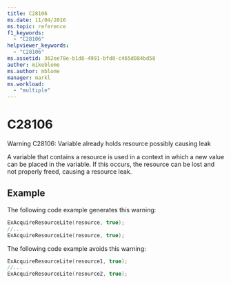 ```yaml
---
title: C28106
ms.date: 11/04/2016
ms.topic: reference
f1_keywords:
  - "C28106"
helpviewer_keywords:
  - "C28106"
ms.assetid: 362ee78e-b1d8-4991-bfd0-c465d084bd58
author: mikeblome
ms.author: mblome
manager: markl
ms.workload:
  - "multiple"
---
```

# C28106
Warning C28106: Variable already holds resource possibly causing leak

 A variable that contains a resource is used in a context in which a new value can be placed in the variable. If this occurs, the resource can be lost and not properly freed, causing a resource leak.

## Example
 The following code example generates this warning:

```cpp
ExAcquireResourceLite(resource, true);
//...
ExAcquireResourceLite(resource, true);
```

 The following code example avoids this warning:

```cpp
ExAcquireResourceLite(resource1, true);
//...
ExAcquireResourceLite(resource2, true);
```
